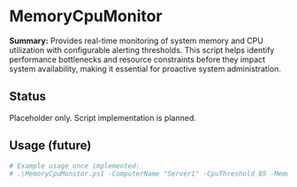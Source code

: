 # MemoryCpuMonitor

**Summary:** Provides real-time monitoring of system memory and CPU utilization with configurable alerting thresholds. This script helps identify performance bottlenecks and resource constraints before they impact system availability, making it essential for proactive system administration.

## Status
Placeholder only. Script implementation is planned.

## Usage (future)
```powershell
# Example usage once implemented:
# .\MemoryCpuMonitor.ps1 -ComputerName "Server1" -CpuThreshold 85 -MemoryThreshold 90
```